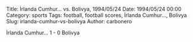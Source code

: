 Title: İrlanda Cumhur… vs. Bolivya, 1994/05/24
Date: 1994/05/24 00:00
Category: sports
Tags: football, football scores, İrlanda Cumhur…, Bolivya
Slug: irlanda-cumhur-vs-bolivya
Author: carbonero


İrlanda Cumhur… 1 - 0 Bolivya
